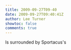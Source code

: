 ```yaml
---
title: 2009-09-27T09-40
date: 2009-09-27T09:40:41Z
author: Lee Turner
showtoc: false
comments: true
---
```


Is surrounded by Sportacus's

